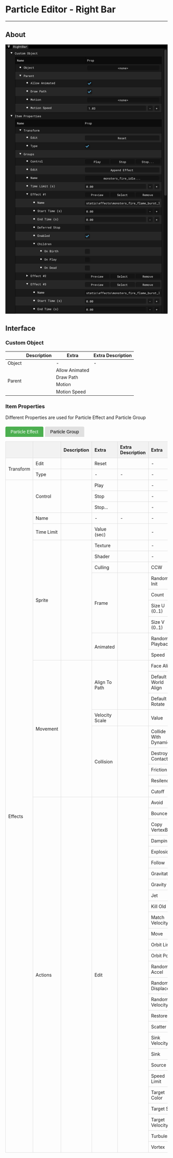 # Particle Editor - Right Bar

___

## About

![alt text](../images/pe-right-bar.png)

## Interface

### Custom Object

<table><thead>
  <tr>
    <th></th>
    <th>Description</th>
    <th>Extra</th>
    <th>Extra Description</th>
  </tr></thead>
<tbody>
  <tr>
    <td>Object</td>
    <td></td>
    <td>-</td>
    <td>-</td>
  </tr>
  <tr>
    <td rowspan="4">Parent</td>
    <td rowspan="4"></td>
    <td>Allow Animated</td>
    <td></td>
  </tr>
  <tr>
    <td>Draw Path</td>
    <td></td>
  </tr>
  <tr>
    <td>Motion</td>
    <td></td>
  </tr>
  <tr>
    <td>Motion Speed</td>
    <td></td>
  </tr>
</tbody>
</table>

### Item Properties

Different Properties are used for Particle Effect and Particle Group

<div class="table-tabs">
  <div class="tab-buttons">
    <button class="tab-button active" onclick="openTable(event, 'ParticleEffect')">Particle Effect</button>
    <button class="tab-button" onclick="openTable(event, 'ParticleGroup')">Particle Group</button>
  </div>

<div id="ParticleEffect" class="tab-content" style="display: block;">
  <table>
    <thead>
      <tr>
        <th></th>
        <th></th>
        <th>Description</th>
        <th>Extra</th>
        <th>Extra Description</th>
        <th>Extra</th>
        <th>Extra Description</th>
      </tr></thead>
    <tbody>
      <tr>
        <td rowspan="2">Transform</td>
        <td>Edit</td>
        <td></td>
        <td>Reset</td>
        <td></td>
        <td>-</td>
        <td>-</td>
      </tr>
      <tr>
        <td>Type</td>
        <td></td>
        <td>-</td>
        <td>-</td>
        <td>-</td>
        <td>-</td>
      </tr>
      <tr>
        <td rowspan="51">Effects</td>
        <td rowspan="3">Control</td>
        <td rowspan="3"></td>
        <td>Play</td>
        <td></td>
        <td>-</td>
        <td>-</td>
      </tr>
      <tr>
        <td>Stop</td>
        <td></td>
        <td>-</td>
        <td>-</td>
      </tr>
      <tr>
        <td>Stop...</td>
        <td></td>
        <td>-</td>
        <td>-</td>
      </tr>
      <tr>
        <td>Name</td>
        <td></td>
        <td>-</td>
        <td>-</td>
        <td>-</td>
        <td>-</td>
      </tr>
      <tr>
        <td>Time Limit</td>
        <td></td>
        <td>Value (sec)</td>
        <td></td>
        <td>-</td>
        <td>-</td>
      </tr>
      <tr>
        <td rowspan="9">Sprite</td>
        <td rowspan="9"></td>
        <td>Texture</td>
        <td></td>
        <td>-</td>
        <td>-</td>
      </tr>
      <tr>
        <td>Shader</td>
        <td></td>
        <td>-</td>
        <td>-</td>
      </tr>
      <tr>
        <td>Culling</td>
        <td></td>
        <td>CCW</td>
        <td></td>
      </tr>
      <tr>
        <td rowspan="4">Frame</td>
        <td rowspan="4"></td>
        <td>Random Init</td>
        <td></td>
      </tr>
      <tr>
        <td>Count</td>
        <td></td>
      </tr>
      <tr>
        <td>Size U (0..1)</td>
        <td></td>
      </tr>
      <tr>
        <td>Size V (0..1)</td>
        <td></td>
      </tr>
      <tr>
        <td rowspan="2">Animated</td>
        <td rowspan="2"></td>
        <td>Random Playback</td>
        <td></td>
      </tr>
      <tr>
        <td>Speed</td>
        <td></td>
      </tr>
      <tr>
        <td rowspan="9">Movement</td>
        <td rowspan="9"></td>
        <td rowspan="3">Align To Path</td>
        <td rowspan="3"></td>
        <td>Face Align</td>
        <td></td>
      </tr>
      <tr>
        <td>Default World Align</td>
        <td></td>
      </tr>
      <tr>
        <td>Default Rotate</td>
        <td></td>
      </tr>
      <tr>
        <td>Velocity Scale</td>
        <td></td>
        <td>Value</td>
        <td></td>
      </tr>
      <tr>
        <td rowspan="5">Collision</td>
        <td rowspan="5"></td>
        <td>Collide With Dynamic</td>
        <td></td>
      </tr>
      <tr>
        <td>Destroy On Contact</td>
        <td></td>
      </tr>
      <tr>
        <td>Friction</td>
        <td></td>
      </tr>
      <tr>
        <td>Resilence</td>
        <td></td>
      </tr>
      <tr>
        <td>Cutoff</td>
        <td></td>
      </tr>
      <tr>
        <td rowspan="28">Actions</td>
        <td rowspan="28"></td>
        <td rowspan="28">Edit</td>
        <td rowspan="28"></td>
        <td>Avoid</td>
        <td></td>
      </tr>
      <tr>
        <td>Bounce</td>
        <td></td>
      </tr>
      <tr>
        <td>Copy VertexB</td>
        <td></td>
      </tr>
      <tr>
        <td>Damping</td>
        <td></td>
      </tr>
      <tr>
        <td>Explosion</td>
        <td></td>
      </tr>
      <tr>
        <td>Follow</td>
        <td></td>
      </tr>
      <tr>
        <td>Gravitate</td>
        <td></td>
      </tr>
      <tr>
        <td>Gravity</td>
        <td></td>
      </tr>
      <tr>
        <td>Jet</td>
        <td></td>
      </tr>
      <tr>
        <td>Kill Old</td>
        <td></td>
      </tr>
      <tr>
        <td>Match Velocity</td>
        <td></td>
      </tr>
      <tr>
        <td>Move</td>
        <td></td>
      </tr>
      <tr>
        <td>Orbit Line</td>
        <td></td>
      </tr>
      <tr>
        <td>Orbit Point</td>
        <td></td>
      </tr>
      <tr>
        <td>Random Accel</td>
        <td></td>
      </tr>
      <tr>
        <td>Random Displace</td>
        <td></td>
      </tr>
      <tr>
        <td>Random Velocity</td>
        <td></td>
      </tr>
      <tr>
        <td>Restore</td>
        <td></td>
      </tr>
      <tr>
        <td>Scatter</td>
        <td></td>
      </tr>
      <tr>
        <td>Sink Velocity</td>
        <td></td>
      </tr>
      <tr>
        <td>Sink</td>
        <td></td>
      </tr>
      <tr>
        <td>Source</td>
        <td></td>
      </tr>
      <tr>
        <td>Speed Limit</td>
        <td></td>
      </tr>
      <tr>
        <td>Target Color</td>
        <td></td>
      </tr>
      <tr>
        <td>Target Size</td>
        <td></td>
      </tr>
      <tr>
        <td>Target Velocity</td>
        <td></td>
      </tr>
      <tr>
        <td>Turbulence</td>
        <td></td>
      </tr>
      <tr>
        <td>Vortex</td>
        <td></td>
      </tr>
    </tbody>
  </table>
</div>

<div id="ParticleGroup" class="tab-content" style="display: none;">
  <table>
    <thead>
      <tr>
        <th></th>
        <th></th>
        <th>Description</th>
        <th>Extra</th>
        <th>Extra Description</th>
        <th>Extra</th>
        <th>Extra Description</th>
        <th>Extra</th>
        <th>Extra Description</th>
      </tr></thead>
    <tbody>
      <tr>
        <td rowspan="2">Transform</td>
        <td>Edit</td>
        <td></td>
        <td>Reset</td>
        <td></td>
        <td>-</td>
        <td>-</td>
        <td>-</td>
        <td>-</td>
      </tr>
      <tr>
        <td>Type</td>
        <td></td>
        <td>-</td>
        <td>-</td>
        <td>-</td>
        <td>-</td>
        <td>-</td>
        <td>-</td>
      </tr>
      <tr>
        <td rowspan="18">Groups</td>
        <td rowspan="3">Control</td>
        <td rowspan="3"></td>
        <td>Play</td>
        <td></td>
        <td>-</td>
        <td>-</td>
        <td>-</td>
        <td>-</td>
      </tr>
      <tr>
        <td>Stop</td>
        <td></td>
        <td>-</td>
        <td>-</td>
        <td>-</td>
        <td>-</td>
      </tr>
      <tr>
        <td>Stop...</td>
        <td></td>
        <td>-</td>
        <td>-</td>
        <td>-</td>
        <td>-</td>
      </tr>
      <tr>
        <td>Edit</td>
        <td></td>
        <td>Append Effect</td>
        <td></td>
        <td>-</td>
        <td>-</td>
        <td>-</td>
        <td>-</td>
      </tr>
      <tr>
        <td>Name</td>
        <td></td>
        <td></td>
        <td></td>
        <td>-</td>
        <td>-</td>
        <td>-</td>
        <td>-</td>
      </tr>
      <tr>
        <td>Time Limit (s)</td>
        <td></td>
        <td></td>
        <td></td>
        <td>-</td>
        <td>-</td>
        <td>-</td>
        <td>-</td>
      </tr>
      <tr>
        <td rowspan="12">Effect</td>
        <td rowspan="12"></td>
        <td>Preview</td>
        <td></td>
        <td>-</td>
        <td>-</td>
        <td>-</td>
        <td>-</td>
      </tr>
      <tr>
        <td>Select</td>
        <td></td>
        <td>-</td>
        <td>-</td>
        <td>-</td>
        <td>-</td>
      </tr>
      <tr>
        <td>Remove</td>
        <td></td>
        <td>-</td>
        <td>-</td>
        <td>-</td>
        <td>-</td>
      </tr>
      <tr>
        <td>Name</td>
        <td></td>
        <td>-</td>
        <td>-</td>
        <td>-</td>
        <td>-</td>
      </tr>
      <tr>
        <td>Start Time</td>
        <td></td>
        <td>-</td>
        <td>-</td>
        <td>-</td>
        <td>-</td>
      </tr>
      <tr>
        <td>End Time</td>
        <td></td>
        <td>-</td>
        <td>-</td>
        <td>-</td>
        <td>-</td>
      </tr>
      <tr>
        <td>Deferred Stop</td>
        <td></td>
        <td>-</td>
        <td>-</td>
        <td>-</td>
        <td>-</td>
      </tr>
      <tr>
        <td>Enabled</td>
        <td></td>
        <td>-</td>
        <td>-</td>
        <td>-</td>
        <td>-</td>
      </tr>
      <tr>
        <td rowspan="4">Children</td>
        <td rowspan="4"></td>
        <td>On Birth</td>
        <td></td>
        <td>Effect Name</td>
        <td></td>
      </tr>
      <tr>
        <td rowspan="2">On Play</td>
        <td rowspan="2"></td>
        <td>Effect Name</td>
        <td></td>
      </tr>
      <tr>
        <td>Play After Stop</td>
        <td></td>
      </tr>
      <tr>
        <td>On Dead</td>
        <td></td>
        <td>Effect Name</td>
        <td></td>
      </tr>
    </tbody>
  </table>
</div>

<style>
  .table-tabs {
    margin: 20px 0;
  }
  
  .tab-buttons {
    display: flex;
    gap: 5px;
    margin-bottom: 10px;
  }
  
  .tab-button {
    padding: 8px 16px;
    background: #e0e0e0;
    border: none;
    border-radius: 4px 4px 0 0;
    cursor: pointer;
    font-size: 14px;
  }
  
  .tab-button:hover {
    background: #d0d0d0;
  }
  
  .tab-button.active {
    background: #4CAF50;
    color: white;
  }
  
  .tab-content {
    display: none;
  }
  
  .tab-content table {
    width: 100%;
    border-collapse: collapse;
  }
  
  .tab-content th, .tab-content td {
    border: 1px solid #ddd;
    padding: 8px;
    text-align: left;
  }
  
  .tab-content th {
    background-color: #f2f2f2;
  }
</style>

<script>
  function openTable(evt, tableId) {
    // Скрыть все таблицы
    const tabContents = document.getElementsByClassName("tab-content");
    for (let i = 0; i < tabContents.length; i++) {
      tabContents[i].style.display = "none";
    }

    // Убрать активный класс у всех кнопок
    const tabButtons = document.getElementsByClassName("tab-button");
    for (let i = 0; i < tabButtons.length; i++) {
      tabButtons[i].className = tabButtons[i].className.replace(" active", "");
    }

    // Показать выбранную таблицу и сделать кнопку активной
    document.getElementById(tableId).style.display = "block";
    evt.currentTarget.className += " active";
  }
</script>
